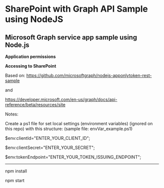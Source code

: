 # SharePoint with Graph API Sample using NodeJS


## Microsoft Graph service app sample using Node.js

**Application permissions**

**Accessing to SharePoint**

Based on: https://github.com/microsoftgraph/nodejs-apponlytoken-rest-sample

and 

https://developer.microsoft.com/en-us/graph/docs/api-reference/beta/resources/site


Notes:

Create a ps1 file for set local settings (environment variables)
(ignored on this repo)
with this structure:
(sample file: envVar_example.ps1)

$env:clientId="ENTER_YOUR_CLIENT_ID";

$env:clientSecret="ENTER_YOUR_SECRET";

$env:tokenEndpoint="ENTER_YOUR_TOKEN_ISSUING_ENDPOINT";


------------------------

npm install

npm start